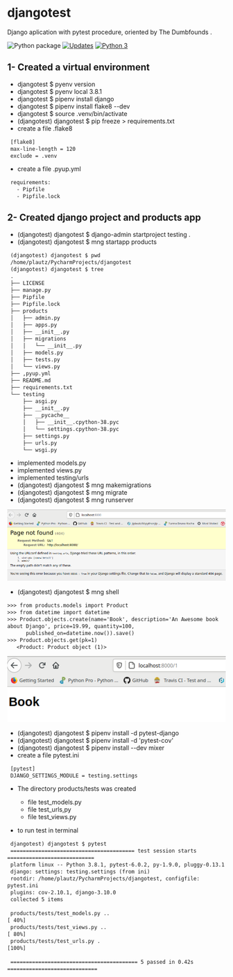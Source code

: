 # djangotest
Django aplication with pytest procedure, oriented by The Dumbfounds .

![Python package](https://github.com/jlplautz/djangotest/workflows/Python%20package/badge.svg)
[![Updates](https://pyup.io/repos/github/jlplautz/djangotest/shield.svg)](https://pyup.io/repos/github/jlplautz/djangotest/)
[![Python 3](https://pyup.io/repos/github/jlplautz/djangotest/python-3-shield.svg)](https://pyup.io/repos/github/jlplautz/djangotest/)


## 1- Created a virtual environment
   - djangotest $ pyenv version
   - djangotest $ pyenv local 3.8.1
   - djangotest $ pipenv install django
   - djangotest $ pipenv install flake8 --dev
   - djangotest $ source .venv/bin/activate
   - (djangotest) djangotest $ pip freeze > requirements.txt
   - create a file .flake8
   ```
    [flake8]
    max-line-length = 120
    exclude = .venv
   ```
   - create a file .pyup.yml
   ```
    requirements:
      - Pipfile
      - Pipfile.lock
   ```

## 2- Created django project and products app
   - (djangotest) djangotest $ django-admin startproject testing .
   - (djangotest) djangotest $ mng startapp products
   ```
    (djangotest) djangotest $ pwd
    /home/plautz/PycharmProjects/djangotest
    (djangotest) djangotest $ tree
    .
    ├── LICENSE
    ├── manage.py
    ├── Pipfile
    ├── Pipfile.lock
    ├── products
    │   ├── admin.py
    │   ├── apps.py
    │   ├── __init__.py
    │   ├── migrations
    │   │   └── __init__.py
    │   ├── models.py
    │   ├── tests.py
    │   └── views.py
    ├── ,pyup.yml
    ├── README.md
    ├── requirements.txt
    └── testing
        ├── asgi.py
        ├── __init__.py
        ├── __pycache__
        │   ├── __init__.cpython-38.pyc
        │   └── settings.cpython-38.pyc
        ├── settings.py
        ├── urls.py
        └── wsgi.py
   ```

   - implemented models.py
   - implemented views.py
   - implemented testing/urls
   - (djangotest) djangotest $ mng makemigrations
   - (djangotest) djangotest $ mng migrate
   - (djangotest) djangotest $ mng runserver
   
   ![](products/static/products/images/page_not_found.png)
   
   - (djangotest) djangotest $ mng shell
   ```
   >>> from products.models import Product
   >>> from datetime import datetime
   >>> Product.objects.create(name='Book', description='An Awesome book about Django', price=19.99, quantity=100, 
         published_on=datetime.now()).save()
   >>> Product.objects.get(pk=1)
      <Product: Product object (1)>
   ```   
   ![](products/static/products/images/Book.png)
   
   - (djangotest) djangotest $ pipenv install -d pytest-django
   - (djangotest) djangotest $ pipenv install -d 'pytest-cov'
   - (djangotest) djangotest $ pipenv install --dev mixer
   - create a file pytest.ini
   ```
    [pytest]
    DJANGO_SETTINGS_MODULE = testing.settings
   ```
   - The directory products/tests was created
     - file test_models.py
     - file test_urls,py
     - file test_views.py
   
   - to run test in terminal 
   ```
    djangotest) djangotest $ pytest
    ======================================== test session starts ============================
    platform linux -- Python 3.8.1, pytest-6.0.2, py-1.9.0, pluggy-0.13.1
    django: settings: testing.settings (from ini)
    rootdir: /home/plautz/PycharmProjects/djangotest, configfile: pytest.ini
    plugins: cov-2.10.1, django-3.10.0
    collected 5 items                                                                                                                                      

    products/tests/test_models.py ..                                                [ 40%]
    products/tests/test_views.py ..                                                 [ 80%]
    products/tests/test_urls.py .                                                   [100%]
    
    ========================================= 5 passed in 0.42s =============================
   ```
